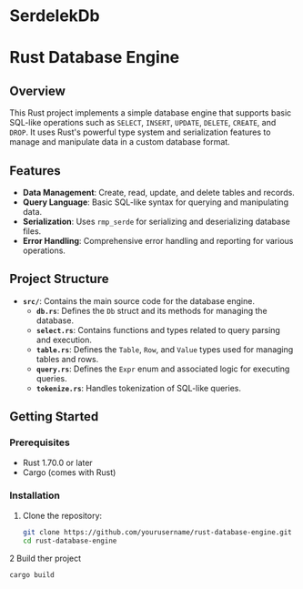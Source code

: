 # SerdelekDb
# Rust Database Engine

## Overview

This Rust project implements a simple database engine that supports basic SQL-like operations such as `SELECT`, `INSERT`, `UPDATE`, `DELETE`, `CREATE`, and `DROP`. It uses Rust's powerful type system and serialization features to manage and manipulate data in a custom database format.

## Features

- **Data Management**: Create, read, update, and delete tables and records.
- **Query Language**: Basic SQL-like syntax for querying and manipulating data.
- **Serialization**: Uses `rmp_serde` for serializing and deserializing database files.
- **Error Handling**: Comprehensive error handling and reporting for various operations.

## Project Structure

- **`src/`**: Contains the main source code for the database engine.
  - **`db.rs`**: Defines the `Db` struct and its methods for managing the database.
  - **`select.rs`**: Contains functions and types related to query parsing and execution.
  - **`table.rs`**: Defines the `Table`, `Row`, and `Value` types used for managing tables and rows.
  - **`query.rs`**: Defines the `Expr` enum and associated logic for executing queries.
  - **`tokenize.rs`**: Handles tokenization of SQL-like queries.

## Getting Started

### Prerequisites

- Rust 1.70.0 or later
- Cargo (comes with Rust)

### Installation

1. Clone the repository:
   ```bash
   git clone https://github.com/yourusername/rust-database-engine.git
   cd rust-database-engine
2 Build ther project 
   ```bash
cargo build
